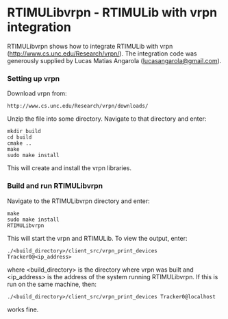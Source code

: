 # RTIMULibvrpn - RTIMULib with vrpn integration

RTIMULibvrpn shows how to integrate RTIMULib with vrpn (http://www.cs.unc.edu/Research/vrpn/). The integration code was generously supplied by Lucas Matias Angarola (lucasangarola@gmail.com).

### Setting up vrpn

Download vrpn from:

    http://www.cs.unc.edu/Research/vrpn/downloads/
    
Unzip the file into some directory. Navigate to that directory and enter:

    mkdir build
    cd build
    cmake ..
    make
    sudo make install
    
This will create and install the vrpn libraries.

### Build and run RTIMULibvrpn

Navigate to the RTIMULibvrpn directory and enter:

    make
    sudo make install
    RTIMULibvrpn
    
This will start the vrpn and RTIMULib. To view the output, enter:

    ./<build_directory>/client_src/vrpn_print_devices Tracker0@<ip_address>
    
where <build_directory> is the directory where vrpn was built and <ip_address> is the address of the system running RTIMULibvrpn. If this is run on the same machine, then:

    ./<build_directory>/client_src/vrpn_print_devices Tracker0@localhost
   
works fine.
 
